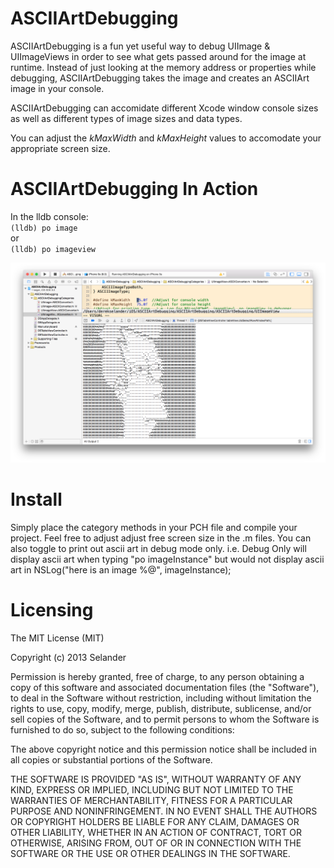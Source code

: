 ASCIIArtDebugging
=================


ASCIIArtDebugging is a fun yet useful way to debug UIImage & UIImageViews in order to see what gets passed around for
the image at runtime.  Instead of just looking at the memory address or properties while debugging, ASCIIArtDebugging
takes the image and creates an ASCIIArt image in your console. 

ASCIIArtDebugging can accomidate different Xcode window console sizes as well as different types of image sizes and data types. 

You can adjust the <em>kMaxWidth</em> and <em>kMaxHeight</em> values to accomodate your appropriate screen size.

ASCIIArtDebugging In Action
===========================

In the lldb console:<br>
<code>(lldb) po image</code>  
or<br> 
<code>(lldb) po imageview</code>


![Alt text](/ScreenShot.png?raw=true "ASCIIArt In Action")


Install
=======
Simply place the category methods in your PCH file and compile your project. Feel free to adjust adjust free screen size in 
the .m files. You can also toggle to print out ascii art in debug mode only. i.e. Debug Only will display ascii art when 
typing "po imageInstance" but would not display ascii art in NSLog("here is an image %@", imageInstance);

Licensing
=========

The MIT License (MIT)

Copyright (c) 2013 Selander

Permission is hereby granted, free of charge, to any person obtaining a copy
of this software and associated documentation files (the "Software"), to deal
in the Software without restriction, including without limitation the rights
to use, copy, modify, merge, publish, distribute, sublicense, and/or sell
copies of the Software, and to permit persons to whom the Software is
furnished to do so, subject to the following conditions:

The above copyright notice and this permission notice shall be included in
all copies or substantial portions of the Software.

THE SOFTWARE IS PROVIDED "AS IS", WITHOUT WARRANTY OF ANY KIND, EXPRESS OR
IMPLIED, INCLUDING BUT NOT LIMITED TO THE WARRANTIES OF MERCHANTABILITY,
FITNESS FOR A PARTICULAR PURPOSE AND NONINFRINGEMENT. IN NO EVENT SHALL THE
AUTHORS OR COPYRIGHT HOLDERS BE LIABLE FOR ANY CLAIM, DAMAGES OR OTHER
LIABILITY, WHETHER IN AN ACTION OF CONTRACT, TORT OR OTHERWISE, ARISING FROM,
OUT OF OR IN CONNECTION WITH THE SOFTWARE OR THE USE OR OTHER DEALINGS IN
THE SOFTWARE.
